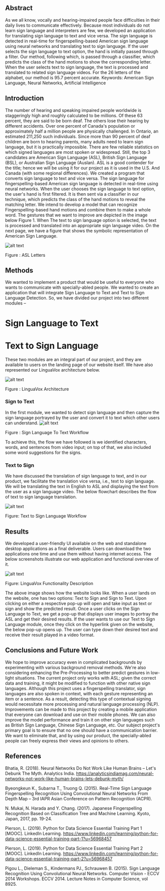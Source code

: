 ## Abstract 

As we all know, vocally and hearing-impaired people face difficulties in their daily lives to communicate effectively. Because most individuals do not learn sign language and interpreters are few, we developed an application for translating sign language to text and vice versa. The sign language is detected in real-time for fingerspelling-based American sign language using neural networks and translating text to sign language. If the user selects the sign language to text option, the hand is initially passed through a filter. Our method, following which, is passed through a classifier, which predicts the class of the hand motions to show the corresponding letter. When the user selects text to sign language, the text is processed and translated to related sign language videos. For the 26 letters of the alphabet, our method is 95.7 percent accurate.
Keywords: American Sign Language, Neural Networks, Artificial Intelligence

## Introduction

The number of hearing and speaking impaired people worldwide is staggeringly high and roughly calculated to be millions. Of these 63 percent, they are said to be born deaf. The others lose their hearing by different accidents. Over one percent of Canada's population or approximately half a million people are physically challenged. In Ontario, an estimated 211,250 such individuals. 
Since more than 90 percent of deaf children are born to hearing parents, many adults need to learn sign language, but it is practically impossible. There are few reliable statistics on which signed languages are most spoken or widespread. Still, the top 3 candidates are American Sign Language (ASL), British Sign Language (BSL), or Australian Sign Language (Auslan). 
ASL is a good contender for the title; hence we will be using it for our project as it is used in the U.S. And Canada (with some regional differences). We created a program that converts sign language to text and vice versa. The sign language for fingerspelling-based American sign language is detected in real-time using neural networks. When the user chooses the sign language to text option, the user's hand is first filtered. 
It is then sent via a classifier in our technique, which predicts the class of the hand motions to reveal the matching letter. We intend to develop a model that can recognize Fingerspelling-based hand motions and combine them to make a whole word. The gestures that we want to improve are depicted in the image below Figure 1.
 When The text to sign language option is selected, the text is processed and translated into an appropriate sign language video. On the next page, we have a figure that shows the symbolic representation of American Sign Language. 

![alt text](https://github.com/ummershariff11/linguavox/blob/master/others/Picture%201.jpg?raw=true)

Figure : ASL Letters



## Methods

We wanted to implement a product that would be useful to everyone who wants to communicate with specially-abled people. We wanted to create an application that will integrate Sign Language to Text and Text to Sign Language Detection. So, we have divided our project into two different modules – 

# Sign Language to Text 
# Text to Sign Language

These two modules are an integral part of our project, and they are available to users on the landing page of our website itself. We have also represented our LinguaVox architecture below.

![alt text](https://github.com/ummershariff11/linguavox/blob/master/others/Picture%202.png?raw=true)

Figure : LinguaVox Architecture



### Sign to Text


In the first module, we wanted to detect sign language and then capture the sign language portrayed by the user and convert it to text which other users can understand.
![alt text](https://github.com/ummershariff11/linguavox/blob/master/others/Picture%203.png?raw=true)

Figure : Sign Language To Text Workflow

To achieve this, the flow we have followed is we identified characters, words, and sentences from video input; on top of that, we also included some word suggestions for the signs.




### Text to Sign 

We have discussed the translation of sign language to text, and in our product, we facilitate the translation vice versa, i.e., text to sign language. We will be translating the text in English to ASL and displaying the text from the user as a sign language video. The below flowchart describes the flow of text to sign language translation.

![alt text](https://github.com/ummershariff11/linguavox/blob/master/others/Picture%2010.png?raw=true)

Figure: Text to Sign Language Workflow



## Results

We developed a user-friendly UI available on the web and standalone desktop applications as a final deliverable. Users can download the two applications one time and use them without having internet access. The below screenshots illustrate our web application and functional overview of it.


![alt text](https://github.com/ummershariff11/linguavox/blob/master/others/Picture%2013.png?raw=true)


Figure: LinguaVox Functionality Description



The above image shows how the website looks like. When a user lands on the website, one has two options: Text to Sign and Sign to Text. Upon clicking on either a respective pop-up will open and take input as text or sign and show the predicted result.
Once a user clicks on the Sign Language to Text, we get a pop-up that displays user images to portray the ASL and get their desired results.
If the user wants to use our Text to Sign Language module, once they click on the hyperlink given on the website, the below pop-up opens up. The user can type down their desired text and receive their result played in a video format.




## Conclusions and Future Work


We hope to improve accuracy even in complicated backgrounds by experimenting with various background removal methods.  We're also considering enhancing the Pre-Processing to better predict gestures in low-light situations. The current project only works with ASL; given the correct data and training, it might be modified to function with other native sign languages. Although this project uses a fingerspelling translator, sign languages are also spoken in context, with each gesture representing an item or a sentence. As a result, detecting this type of contextual signing would necessitate more processing and natural language processing (NLP).
Improvements can be made to this project by creating a mobile application that everyone can download and use on their mobile phones. We can also improve the model performance and train it on other sign languages such as British Sign Language, Chinese Sign Language, etc. Our subject project's primary goal is to ensure that no one should have a communication barrier. We want to eliminate that, and by using our product, the specially-abled people can freely express their views and opinions to others.




## References

Bhatia, R. (2018). Neural Networks Do Not Work Like Human Brains – Let's Debunk The Myth. Analytics India.
https://analyticsindiamag.com/neural-networks-not-work-like-human-brains-lets-debunk-myth/

Byeongkeun K., Subarna T., Truong Q. (2015). Real-Time Sign Language Fingerspelling Recognition Using Convolutional Neural Networks From Depth Map – 3rd IAPR Asian Conference on Pattern Recognition (ACPR).

N. Mukai, N. Harada and Y. Chang. (2017). Japanese Fingerspelling Recognition Based on Classification Tree and Machine Learning. Kyoto, Japan, 2017, pp. 19-24.

Pierson, L. (2019). Python for Data Science Essential Training Part 1 [MOOC]. LinkedIn Learning.
https://www.linkedin.com/learning/python-for-data-science-essential-training-part-1?u=56968457

Pierson, L. (2019). Python for Data Science Essential Training Part 2 [MOOC]. LinkedIn Learning.
https://www.linkedin.com/learning/python-for-data-science-essential-training-part-2?u=56968457

Pigou L., Dieleman S., Kindermans PJ., Schrauwen B. (2015). Sign Language Recognition Using Convolutional Neural Networks. Computer Vision - ECCV 2014 Workshops. ECCV 2014. Lecture Notes in Computer Science, vol 8925.








